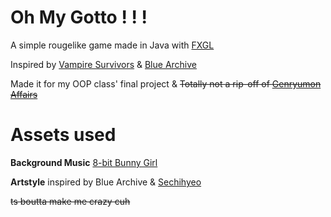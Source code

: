 # Oh My Gotto ! ! !

A simple rougelike game made in Java with [FXGL](https://github.com/AlmasB/FXGL) 

Inspired by [Vampire Survivors](https://store.steampowered.com/app/1794680/Vampire_Survivors/)
& [Blue Archive](https://play.google.com/store/apps/details?id=com.nexon.bluearchive&hl=en) 

Made it for my OOP class' final project &
~~Totally not a rip-off of [Genryumon Affairs](https://bluearchive.nexon.com/events/2025/03/minigame?code=en)~~

# Assets used
**Background Music**
[8-bit Bunny Girl](https://youtu.be/QQ_Iak17yJk?si=Ag5XLGUmm9ZWAvId)

**Artstyle** inspired by Blue Archive & [Sechihyeo](https://x.com/sechihyeo)



~~ts boutta make me crazy cuh~~

